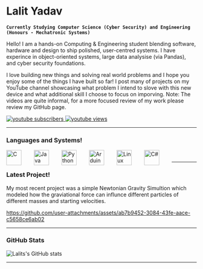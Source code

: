 # Lalit Yadav

**`Currently Studying Computer Science (Cyber Security) and Engineering (Honours - Mechatronic Systems)`**

Hello! I am a hands-on Computing & Engineering student blending software, hardware and design to ship polished, user-centred systems. I have experince in object-oriented systems, large data analysise (via Pandas), and cyber security foundations. 

I love building new things and solving real world problems and I hope you enjoy some of the things I have built so far! I post many of projects on my YouTube channel showcasing what problem I intend to slove with this new device and what additional skill I choose to focus on imporving. Note: The videos are quite informal, for a more focused review of my work please review my GitHub page.

<p align="left">
  <a href="https://www.youtube.com/@Ansh_Builds_Things?sub_confirmation=1">
    <img alt="youtube subscribers" title="Subscribe to my YouTube channel"
         src="https://custom-icon-badges.demolab.com/youtube/channel/subscribers/UC14gsh9AR_pE10-6ZeaN3HA?color=%23E05D44&label=SUBSCRIBE&logo=video&logoColor=white&style=for-the-badge&labelColor=CE4630&v=1"/>
  </a>
  <a href="https://www.youtube.com/@Ansh_Builds_Things">
    <img alt="youtube views" title="YouTube views"
         src="https://custom-icon-badges.demolab.com/youtube/channel/views/UC14gsh9AR_pE10-6ZeaN3HA?color=%23E1AD0E&logo=eye&logoColor=white&style=for-the-badge&labelColor=C79600&v=1"/>
  </a>
</p>


---
### Languages and Systems! 
<img align="left" alt="C" width="40px" style="padding-right:30px;" src="https://cdn.jsdelivr.net/gh/devicons/devicon/icons/c/c-original.svg" />
<img align="left" alt="Java" width="40px" style="padding-right:30px;" src="https://cdn.jsdelivr.net/gh/devicons/devicon/icons/java/java-original.svg"/>
<img align="left" alt="Python" width="40px" style="padding-right:30px;" src="https://cdn.jsdelivr.net/gh/devicons/devicon/icons/python/python-original.svg" />
<img align="left" alt="Arduino C" width="40px" style="padding-right:30px;" src="https://cdn.jsdelivr.net/gh/devicons/devicon/icons/arduino/arduino-original-wordmark.svg" />
<img align="left" alt="Linux" width="40px" style="padding-right:30px;" src="https://cdn.jsdelivr.net/gh/devicons/devicon/icons/linux/linux-original.svg" />
<img align="left" alt="C#" width="40px" style="padding-right:30px;" src="https://cdn.jsdelivr.net/gh/devicons/devicon/icons/csharp/csharp-original.svg" />
<br />

---
### Latest Project! 
My most recent project was a simple Newtonian Gravity Simultion which modeled how the graviational force can influnce different particles of different masses and starting velocities.

https://github.com/user-attachments/assets/ab7b9452-3084-43fe-aace-c5658ce6ab02

---
### GitHub Stats
![Lalits's GitHub stats](https://github-readme-stats.vercel.app/api?username=lalits-projects&show_icons=true&theme=gotham)

<!-- ![GitHub Streak](https://streak-stats.demolab.com?user=ForrestKnight&theme=gruvbox&border_radius=4.5) -->

---

